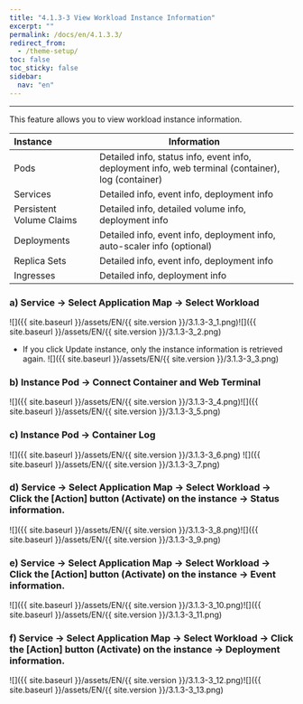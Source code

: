 ```yaml
---
title: "4.1.3-3 View Workload Instance Information"
excerpt: ""
permalink: /docs/en/4.1.3.3/
redirect_from:
  - /theme-setup/
toc: false
toc_sticky: false
sidebar:
  nav: "en"
---
```



---
This feature allows you to view workload instance information.

| **Instance**             | **Information**                                                                                        |
| :----------------------- | ------------------------------------------------------------------------------------------------------ |
| Pods                     | Detailed info, status info, event info, deployment info, web terminal \(container\), log \(container\) |
| Services                 | Detailed info, event info, deployment info                                                             |
| Persistent Volume Claims | Detailed info, detailed volume info, deployment info                                                   |
| Deployments              | Detailed info, event info, deployment info, auto-scaler info \(optional\)                              |
| Replica Sets             | Detailed info, event info, deployment info                                                             |
| Ingresses                | Detailed info, deployment info                                                                         |

### a\) Service → Select Application Map → Select Workload
![]({{ site.baseurl }}/assets/EN/{{ site.version }}/3.1.3-3_1.png)![]({{ site.baseurl }}/assets/EN/{{ site.version }}/3.1.3-3_2.png)
* If you click Update instance, only the instance information is retrieved again.
![]({{ site.baseurl }}/assets/EN/{{ site.version }}/3.1.3-3_3.png)

### b\) Instance Pod → Connect Container and Web Terminal
![]({{ site.baseurl }}/assets/EN/{{ site.version }}/3.1.3-3_4.png)![]({{ site.baseurl }}/assets/EN/{{ site.version }}/3.1.3-3_5.png)

### c\) Instance Pod → Container Log
![]({{ site.baseurl }}/assets/EN/{{ site.version }}/3.1.3-3_6.png) ![]({{ site.baseurl }}/assets/EN/{{ site.version }}/3.1.3-3_7.png)

### d\) Service → Select Application Map → Select Workload → Click the [Action] button (Activate) on the instance → Status information.
![]({{ site.baseurl }}/assets/EN/{{ site.version }}/3.1.3-3_8.png)![]({{ site.baseurl }}/assets/EN/{{ site.version }}/3.1.3-3_9.png)

### e\) Service → Select Application Map → Select Workload → Click the [Action] button (Activate) on the instance → Event information.
![]({{ site.baseurl }}/assets/EN/{{ site.version }}/3.1.3-3_10.png)![]({{ site.baseurl }}/assets/EN/{{ site.version }}/3.1.3-3_11.png)

### f\) Service → Select Application Map → Select Workload → Click the [Action] button (Activate) on the instance → Deployment information.
![]({{ site.baseurl }}/assets/EN/{{ site.version }}/3.1.3-3_12.png)![]({{ site.baseurl }}/assets/EN/{{ site.version }}/3.1.3-3_13.png)
